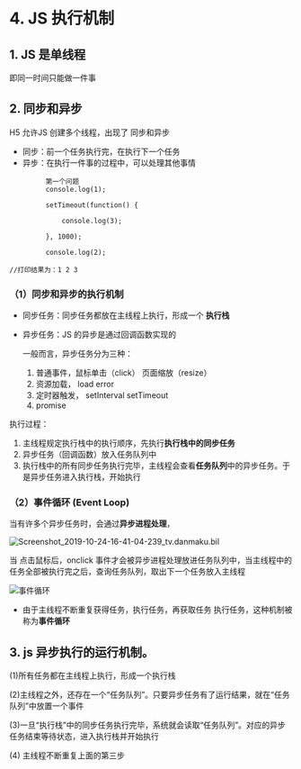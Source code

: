 #  4. JS 执行机制

## 1. JS 是单线程

即同一时间只能做一件事





## 2. 同步和异步

H5 允许JS 创建多个线程，出现了 同步和异步

- 同步：前一个任务执行完，在执行下一个任务
- 异步：在执行一件事的过程中，可以处理其他事情

```
         第一个问题
         console.log(1);

         setTimeout(function() {

             console.log(3);

         }, 1000);

         console.log(2);

//打印结果为：1 2 3 
```



### （1）同步和异步的执行机制

- 同步任务：同步任务都放在主线程上执行，形成一个 **执行栈**

- 异步任务：JS 的异步是通过回调函数实现的

  一般而言，异步任务分为三种：

  1. 普通事件，鼠标单击（click） 页面缩放（resize）
  2. 资源加载， load error
  3. 定时器触发， setInterval  setTimeout
  4. promise

执行过程：

1. 主线程规定执行栈中的执行顺序，先执行**执行栈中的同步任务**
2. 异步任务（回调函数）放入任务队列中
3. 执行栈中的所有同步任务执行完毕，主线程会查看**任务队列**中的异步任务。于是异步任务进入执行栈，开始执行





### （2）事件循环 (Event Loop)

当有许多个异步任务时，会通过**异步进程处理**，

![Screenshot_2019-10-24-16-41-04-239_tv.danmaku.bil](F:\QQ下载的文件\1576906051\FileRecv\MobileFile\Screenshot_2019-10-24-16-41-04-239_tv.danmaku.bil.png)

当 点击鼠标后，onclick 事件才会被异步进程处理放进任务队列中，当主线程中的任务全部被执行完之后，查询任务队列，取出下一个任务放入主线程

![事件循环](F:\QQ下载的文件\1576906051\FileRecv\MobileFile\Screenshot_2019-10-24-16-46-28-247_tv.danmaku.bil.png)

- 由于主线程不断重复获得任务，执行任务，再获取任务 执行任务，这种机制被称为**事件循环**

## 3. js 异步执行的运行机制。

(1)所有任务都在主线程上执行，形成一个执行栈

(2)主线程之外，还存在一个“任务队列”。只要异步任务有了运行结果，就在“任务队列”中放置一个事件

(3)一旦“执行栈”中的同步任务执行完毕，系统就会读取“任务队列”。对应的异步任务结束等待状态，进入执行栈并开始执行

(4) 主线程不断重复上面的第三步